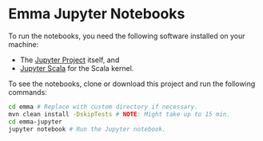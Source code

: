 # Emma Jupyter Notebooks

To run the notebooks, you need the following software installed on your machine:

 - The [Jupyter Project](http://jupyter.org/) itself, and
 - [Jupyter Scala](https://github.com/alexarchambault/jupyter-scala/) for the Scala kernel.

To see the notebooks, clone or download this project and run the following commands:

 ```bash
 cd emma # Replace with custom directory if necessary.
 mvn clean install -DskipTests # NOTE: Might take up to 15 min.
 cd emma-jupyter
 jupyter notebook # Run the Jupyter notebook.
 ```

